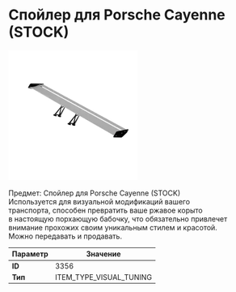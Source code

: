 # Спойлер для Porsche Cayenne (STOCK)

![Item Image](../img/3356.webp?raw=true)

Предмет: Спойлер для Porsche Cayenne (STOCK)<br>Используется для визуальной модификаций вашего<br>транспорта, способен превратить ваше ржавое корыто<br>в настоящую порхающую бабочку, что обязательно привлечет<br>внимание прохожих своим уникальным стилем и красотой.<br>Можно передавать и продавать.


| Параметр | Значение |
|----------|----------|
| **ID** | 3356 |
| **Тип** | ITEM_TYPE_VISUAL_TUNING |

